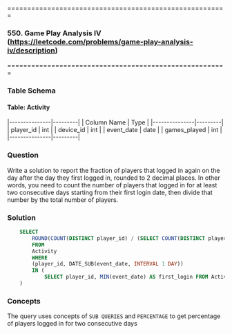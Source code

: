 =======================================================
### 550. Game Play Analysis IV (https://leetcode.com/problems/game-play-analysis-iv/description)
=======================================================

### Table Schema

#### Table: Activity

|---------------|---------|
| Column Name   | Type    |
|---------------|---------|
| player_id     | int     |
| device_id     | int     |
| event_date    | date    |
| games_played  | int     |
|---------------|---------|

### Question

Write a solution to report the fraction of players that logged in again on the day after the day they first logged in, rounded to 2 decimal places. In other words, you need to count the number of players that logged in for at least two consecutive days starting from their first login date, then divide that number by the total number of players.

### Solution

```sql
    SELECT
        ROUND(COUNT(DISTINCT player_id) / (SELECT COUNT(DISTINCT player_id) FROM Activity), 2) AS fraction
        FROM
        Activity
        WHERE
        (player_id, DATE_SUB(event_date, INTERVAL 1 DAY))
        IN (
            SELECT player_id, MIN(event_date) AS first_login FROM Activity GROUP BY player_id
    )
```

### Concepts

The query uses concepts of `SUB QUERIES` and `PERCENTAGE` to get percentage of players logged in for two consecutive days
